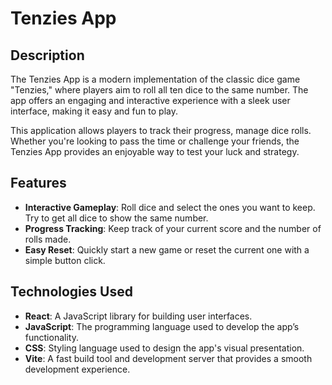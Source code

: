 # Tenzies App
## Description
The Tenzies App is a modern implementation of the classic dice game "Tenzies," where players aim to roll all ten dice to the same number. The app offers an engaging and interactive experience with a sleek user interface, making it easy and fun to play.

This application allows players to track their progress, manage dice rolls. Whether you're looking to pass the time or challenge your friends, the Tenzies App provides an enjoyable way to test your luck and strategy.

## Features
- **Interactive Gameplay**: Roll dice and select the ones you want to keep. Try to get all dice to show the same number.
- **Progress Tracking**: Keep track of your current score and the number of rolls made.
- **Easy Reset**: Quickly start a new game or reset the current one with a simple button click.

## Technologies Used
- **React**: A JavaScript library for building user interfaces.
- **JavaScript**: The programming language used to develop the app’s functionality.
- **CSS**: Styling language used to design the app's visual presentation.
- **Vite**: A fast build tool and development server that provides a smooth development experience.
